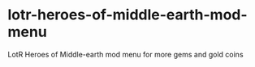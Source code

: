 # lotr-heroes-of-middle-earth-mod-menu
LotR Heroes of Middle-earth mod menu for more gems and gold coins
